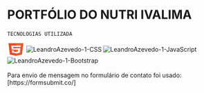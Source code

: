 # PORTFÓLIO DO NUTRI IVALIMA

    TECNOLOGIAS UTILIZADA
    
<div>
  <img align="center" alt="LeandroAzevedo-1-HTML" height="30" width="40" src="https://raw.githubusercontent.com/devicons/devicon/master/icons/html5/html5-original.svg">
  <img align="center" alt="LeandroAzevedo-1-CSS" height="30" width="40" src="https://cdn.jsdelivr.net/gh/devicons/devicon/icons/css3/css3-original.svg">
  <img align="center" alt="LeandroAzevedo-1-JavaScript" height="30" width="40" src="https://cdn.jsdelivr.net/gh/devicons/devicon/icons/javascript/javascript-original.svg">
  <img align="center" alt="LeandroAzevedo-1-Bootstrap" height="30" width="40" src="https://cdn.jsdelivr.net/gh/devicons/devicon/icons/bootstrap/bootstrap-original.svg">
</div>
<br>
Para envio de mensagem no formulário de contato foi usado: 
[https://formsubmit.co/]

